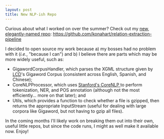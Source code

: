 ```yaml
---
layout: post
title: New NLP-ish Repo
---
```

Curious about what I worked on over the summer? Check out my
<a href="https://github.com/konahart/relation-extraction-pipeline">
new, elegantly-named repo</a>:
<a href="https://github.com/konahart/relation-extraction-pipeline">
https://github.com/konahart/relation-extraction-pipeline</a>

I decided to open source my work because a) my bosses had no problem with it
(<i>i.e.</i>, "because I can") and b) I believe there are parts which may be more
widely useful, such as:
<ul>
<li>GigawordCorpusHandler, which parses the XGML structure given by
<a href="https://www.ldc.upenn.edu/">LCD</a>'s
Gigaword Corpus (consistent across English, Spanish,
and Chinese); </li>
<li>CoreNLPProcessor, which uses
<a href="http://nlp.stanford.edu/software/corenlp.shtml">Stanford's CoreNLP </a>
to perform tokenization, NER, and POS annotation (although not the most
efficiently... more on that later); and </li>
<li>Utils, which provides a function to check whether a
file is gzipped, then returns the appropriate InputStream (useful for dealing
with large corpora like Gigaword, but not having to gzip all files).</li>
</ul>

In the coming months I'll likely work on breaking them out into their own,
useful little repos, but since the code runs, I might as well make it available
now. Enjoy!
